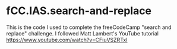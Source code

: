 # fCC.IAS.search-and-replace
This is the code I used to complete the freeCodeCamp "search and replace" challenge. I followed Matt Lambert's YouTube tutorial https://www.youtube.com/watch?v=CFiuVSZRTxI 
